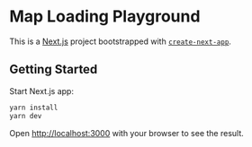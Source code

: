 # Map Loading Playground

This is a [Next.js](https://nextjs.org/) project bootstrapped with [`create-next-app`](https://github.com/vercel/next.js/tree/canary/packages/create-next-app).

## Getting Started

Start Next.js app:

```bash
yarn install
yarn dev
```

Open [http://localhost:3000](http://localhost:3000) with your browser to see the result.
